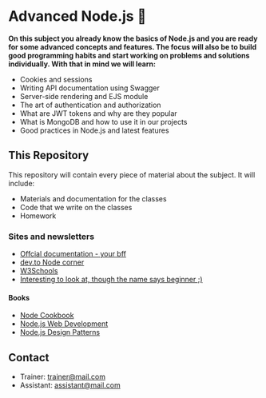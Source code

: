 # Advanced Node.js 📕

**On this subject you already know the basics of Node.js and you are ready for some advanced concepts and features. The focus will also be to build good programming habits and start working on problems and solutions individually.  With that in mind we will learn:**

* Cookies and sessions
* Writing API documentation using Swagger
* Server-side rendering and EJS module
* The art of authentication and authorization
* What are JWT tokens and why are they popular
* What is MongoDB and how to use it in our projects
* Good practices in Node.js and latest features

## This Repository

This repository will contain every piece of material about the subject. It will include:

* Materials and documentation for the classes
* Code that we write on the classes
* Homework


### Sites and newsletters

* [Offcial documentation - your bff](https://nodejs.org/en/docs/guides/)
* [dev.to Node corner](https://dev.to/t/node)
* [W3Schools](https://www.w3schools.com/nodejs/)
* [Interesting to look at, though the name says beginner ;)](https://www.nodebeginner.org/)


#### Books

* [Node Cookbook](https://www.amazon.com/dp/1838558756?tag=uuid10-20)
* [Node.js Web Development](https://www.amazon.com/dp/1838987576?tag=uuid10-20)
* [Node.js Design Patterns](https://www.amazon.com/dp/1839214112?tag=uuid10-20)

## Contact

* Trainer: trainer@mail.com
* Assistant: assistant@mail.com
